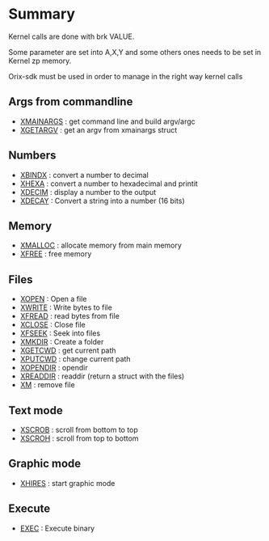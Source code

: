 # Summary

Kernel calls are done with brk VALUE.

Some parameter are set into A,X,Y and some others ones needs to be set in Kernel zp memory.

Orix-sdk must be used in order to manage in the right way kernel calls

## Args from commandline

* [XMAINARGS](xmainargs) : get command line and build argv/argc
* [XGETARGV](xgetargv) : get an argv from xmainargs struct

## Numbers

* [XBINDX](xbindx) : convert a number to decimal
* [XHEXA](xhexa) : convert a number to hexadecimal and printit
* [XDECIM](xdecim) : display a number to the output
* [XDECAY](xdecay) : Convert a string into a number (16 bits)

## Memory

* [XMALLOC](xmalloc) : allocate memory from main memory
* [XFREE](xfree) : free memory

## Files

* [XOPEN](xopen) : Open a file
* [XWRITE](xwrite) : Write bytes to file
* [XFREAD](xfread) : read bytes from file
* [XCLOSE](xclose) : Close file
* [XFSEEK](xfseek) : Seek into files
* [XMKDIR](xmkdir) : Create a folder
* [XGETCWD](xgetcwd) : get current path
* [XPUTCWD](xputcwd) : change current path
* [XOPENDIR](xopendir) : opendir
* [XREADDIR](xreaddir) : readdir (return a struct with the files)
* [XM](xrm) : remove file

## Text mode

* [XSCROB](xscrob) : scroll from bottom to top
* [XSCROH](xscroh) : scroll from top to bottom

## Graphic mode

* [XHIRES](xhires) : start graphic mode

## Execute

* [EXEC](xexec) : Execute binary
